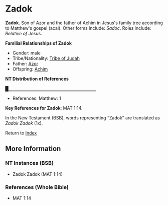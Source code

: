 # Zadok
**Zadok**. 
Son of Azor and the father of Achim in Jesus's family tree according to Matthew's gospel (acai). 
Other forms include: 
*Sadoc*. 
Roles include: 
_Relative of Jesus_. 




**Familial Relationships of Zadok**


* Gender: male
* Tribe/Nationality: [Tribe of Judah](../../../groups/md/acai/Judah.md)
* Father: [Azor](Azor.md)
* Offspring: [Achim](Achim.md)


**NT Distribution of References**

█▁▁▁▁▁▁▁▁▁▁▁▁▁▁▁▁▁▁▁▁▁▁▁▁▁▁
* References: Matthew: 1



**Key References for Zadok**: 
MAT 1:14. 




In the New Testament (BSB), words representing “Zadok” are translated as 
*Zadok Zadok* (1x). 


Return to [Index](00-Index.md)

## More Information

### NT Instances (BSB)

* Zadok Zadok (MAT 1:14)



### References (Whole Bible)

* MAT 1:14



